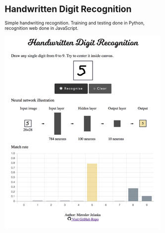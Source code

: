 # Handwritten Digit Recognition
Simple handwriting recognition. Training and testing done in Python, recognition web done in JavaScript.

<img src="readme-resources/screenshot.png" alt="Screenshot" /> 
